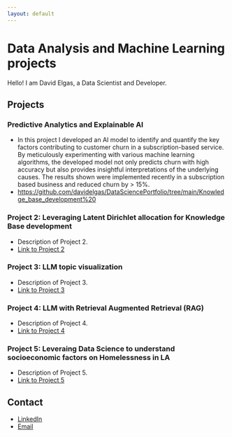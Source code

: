 ```yaml
---
layout: default
---
```


# Data Analysis and Machine Learning projects

Hello! I am David Elgas, a Data Scientist and Developer.

## Projects

### Predictive Analytics and Explainable AI
- In this project I developed an AI model to identify and quantify the key factors contributing to customer churn in a subscription-based service. By meticulously experimenting with various machine learning algorithms, the developed model not only predicts churn with high accuracy but also provides insightful interpretations of the underlying causes. The results shown were implemented recently in a subscription based business and reduced churn by > 15%.
- https://github.com/davidelgas/DataSciencePortfolio/tree/main/Knowledge_base_development%20

### Project 2: Leveraging Latent Dirichlet allocation for Knowledge Base development
- Description of Project 2.
- [Link to Project 2](https://github.com/davidelgas/project2)

### Project 3: LLM topic visualization
- Description of Project 3.
- [Link to Project 3](https://github.com/davidelgas/project3)

### Project 4: LLM with Retrieval Augmented Retrieval (RAG)
- Description of Project 4.
- [Link to Project 4](https://github.com/davidelgas/project4)

### Project 5: Leveraing Data Science to understand socioeconomic factors on Homelessness in LA
- Description of Project 5.
- [Link to Project 5](https://github.com/davidelgas/project5)




## Contact
- [LinkedIn](https://www.linkedin.com/in/davidelgas/)
- [Email](mailto:davidelgas@nmail.com)
